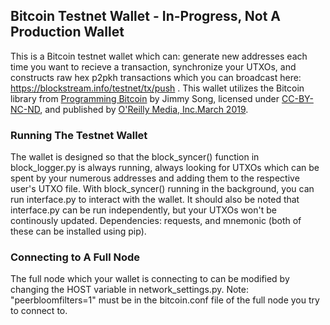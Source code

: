 ## Bitcoin Testnet Wallet - In-Progress, Not A Production Wallet
This is a Bitcoin testnet wallet which can: generate new addresses each time you want to recieve a transaction, synchronize your UTXOs, and constructs raw hex p2pkh transactions which you can broadcast here: https://blockstream.info/testnet/tx/push . 
This wallet utilizes the Bitcoin library from [Programming Bitcoin](https://www.oreilly.com/library/view/programming-bitcoin/9781492031482/) by Jimmy Song, licensed under [CC-BY-NC-ND](https://creativecommons.org/licenses/by-nc-nd/4.0/legalcode), and published by [O'Reilly Media, Inc.March 2019](https://learning.oreilly.com/library/publisher/oreilly-media-inc/). 

### Running The Testnet Wallet
The wallet is designed so that the block_syncer() function in block_logger.py is always running, always looking for UTXOs which can be spent by your numerous addresses and adding them to the respective user's UTXO file. With block_syncer() running in the background, you can run interface.py to interact with the wallet. It should also be noted that interface.py can be run independently, but your UTXOs won't be continously updated. Dependencies: requests, and mnemonic (both of these can be installed using pip).

### Connecting to A Full Node
The full node which your wallet is connecting to can be modified by changing the HOST variable in network_settings.py.
Note: "peerbloomfilters=1" must be in the bitcoin.conf file of the full node you try to connect to.
